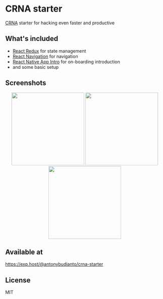 # CRNA starter
[CRNA](https://github.com/react-community/create-react-native-app/) starter for hacking even faster and productive

## What's included
- [React Redux](https://github.com/reactjs/react-redux) for state management
- [React Navigation](https://github.com/react-community/react-navigation) for navigation
- [React Native App Intro](https://github.com/FuYaoDe/react-native-app-intro) for on-boarding introduction
- and some basic setup

## Screenshots
<p align="center">
<img src="http://i63.tinypic.com/2z7imxj.png" width="230" />
<img src="http://i64.tinypic.com/6zrdcg.png" width="230" />
<img src="http://i63.tinypic.com/10qcjk8.png" width="230" />
</p>

## Available at
https://exp.host/@antonybudianto/crna-starter

## License
MIT
